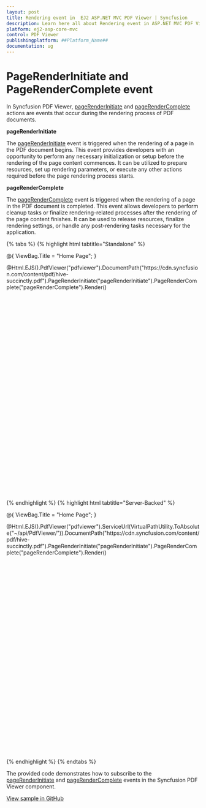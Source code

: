 ```yaml
---
layout: post
title: Rendering event in  EJ2 ASP.NET MVC PDF Viewer | Syncfusion
description: Learn here all about Rendering event in ASP.NET MVC PDF Viewer component of Syncfusion Essential JS 2 and more.
platform: ej2-asp-core-mvc
control: PDF Viewer
publishingplatform: ##Platform_Name##
documentation: ug
---
```


# PageRenderInitiate and PageRenderComplete event

In Syncfusion PDF Viewer, [pageRenderInitiate](https://help.syncfusion.com/cr/aspnetmvc-js2/Syncfusion.EJ2.PdfViewer.PdfViewer.html#Syncfusion_EJ2_PdfViewer_PdfViewer_PageRenderInitiate) and [pageRenderComplete](https://help.syncfusion.com/cr/aspnetmvc-js2/Syncfusion.EJ2.PdfViewer.PdfViewer.html#Syncfusion_EJ2_PdfViewer_PdfViewer_PageRenderComplete) actions are events that occur during the rendering process of PDF documents. 

**pageRenderInitiate** 

The [pageRenderInitiate](https://help.syncfusion.com/cr/aspnetmvc-js2/Syncfusion.EJ2.PdfViewer.PdfViewer.html#Syncfusion_EJ2_PdfViewer_PdfViewer_PageRenderInitiate) event is triggered when the rendering of a page in the PDF document begins. This event provides developers with an opportunity to perform any necessary initialization or setup before the rendering of the page content commences. It can be utilized to prepare resources, set up rendering parameters, or execute any other actions required before the page rendering process starts.

**pageRenderComplete**

The [pageRenderComplete](https://help.syncfusion.com/cr/aspnetmvc-js2/Syncfusion.EJ2.PdfViewer.PdfViewer.html#Syncfusion_EJ2_PdfViewer_PdfViewer_PageRenderComplete) event is triggered when the rendering of a page in the PDF document is completed. This event allows developers to perform cleanup tasks or finalize rendering-related processes after the rendering of the page content finishes. It can be used to release resources, finalize rendering settings, or handle any post-rendering tasks necessary for the application.

{% tabs %}
{% highlight html tabtitle="Standalone" %}

@{
    ViewBag.Title = "Home Page";
}

<div style="width:100%;height:600px">
    @Html.EJS().PdfViewer("pdfviewer").DocumentPath("https://cdn.syncfusion.com/content/pdf/hive-succinctly.pdf").PageRenderInitiate("pageRenderInitiate").PageRenderComplete("pageRenderComplete").Render()
</div>

<script>
function pageRenderInitiate(args) { 
   // This method is called when the page rendering starts
    console.log('Rendering of pages started');
    console.log(args);
};

function pageRenderComplete(args) {
   // This method is called when the page rendering completes
   console.log('Rendering of pages completed');
   console.log(args);
};
</script>

{% endhighlight %}
{% highlight html tabtitle="Server-Backed" %}

@{
    ViewBag.Title = "Home Page";
}

<div style="width:100%;height:600px">
    @Html.EJS().PdfViewer("pdfviewer").ServiceUrl(VirtualPathUtility.ToAbsolute("~/api/PdfViewer/")).DocumentPath("https://cdn.syncfusion.com/content/pdf/hive-succinctly.pdf").PageRenderInitiate("pageRenderInitiate").PageRenderComplete("pageRenderComplete").Render()
</div>

<script>
function pageRenderInitiate(args) { 
   // This method is called when the page rendering starts
    console.log('Rendering of pages started');
    console.log(args);
};

function pageRenderComplete(args) {
   // This method is called when the page rendering completes
   console.log('Rendering of pages completed');
   console.log(args);
};
</script>

{% endhighlight %}
{% endtabs %}

The provided code demonstrates how to subscribe to the [pageRenderInitiate](https://help.syncfusion.com/cr/aspnetmvc-js2/Syncfusion.EJ2.PdfViewer.PdfViewer.html#Syncfusion_EJ2_PdfViewer_PdfViewer_PageRenderInitiate) and [pageRenderComplete](https://help.syncfusion.com/cr/aspnetmvc-js2/Syncfusion.EJ2.PdfViewer.PdfViewer.html#Syncfusion_EJ2_PdfViewer_PdfViewer_PageRenderComplete) events in the Syncfusion PDF Viewer component. 

[View sample in GitHub](https://github.com/SyncfusionExamples/mvc-pdf-viewer-examples/tree/master/How%20to/PageRenderStarted%20and%20PageRenderCompleted%20event/PDFViewerSample)